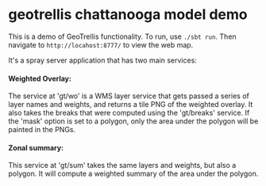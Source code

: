 geotrellis chattanooga model demo 
=================================

This is a demo of GeoTrellis functionality. To run, use `./sbt run`. Then navigate to `http://locahost:8777/` to view the web map. 

It's a spray server application that has two main services:

#### Weighted Overlay:


The service at 'gt/wo' is a WMS layer service that gets passed a series of layer names and weights, and returns a tile PNG of the weighted overlay. It also takes the breaks that were computed using the 'gt/breaks' service. If the 'mask' option is set to a polygon, only the area under the polygon will be painted in the PNGs.

#### Zonal summary:

This service at 'gt/sum' takes the same layers and weights, but also a polygon. It will compute a weighted summary of the area under the polygon.
